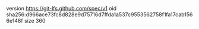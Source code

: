 version https://git-lfs.github.com/spec/v1
oid sha256:d966ace73fc8d828e9d75716d7ffda1a537c9553562758f1fa17cab1566e148f
size 360
